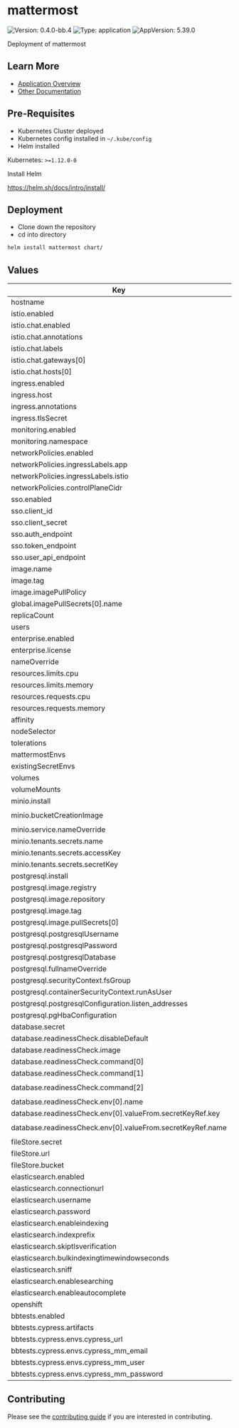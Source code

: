 # mattermost

![Version: 0.4.0-bb.4](https://img.shields.io/badge/Version-0.4.0--bb.4-informational?style=flat-square) ![Type: application](https://img.shields.io/badge/Type-application-informational?style=flat-square) ![AppVersion: 5.39.0](https://img.shields.io/badge/AppVersion-5.39.0-informational?style=flat-square)

Deployment of mattermost

## Learn More
* [Application Overview](docs/overview.md)
* [Other Documentation](docs/)

## Pre-Requisites

* Kubernetes Cluster deployed
* Kubernetes config installed in `~/.kube/config`
* Helm installed

Kubernetes: `>=1.12.0-0`

Install Helm

https://helm.sh/docs/intro/install/

## Deployment

* Clone down the repository
* cd into directory
```bash
helm install mattermost chart/
```

## Values

| Key | Type | Default | Description |
|-----|------|---------|-------------|
| hostname | string | `"bigbang.dev"` |  |
| istio.enabled | bool | `false` |  |
| istio.chat.enabled | bool | `true` |  |
| istio.chat.annotations | object | `{}` |  |
| istio.chat.labels | object | `{}` |  |
| istio.chat.gateways[0] | string | `"istio-system/main"` |  |
| istio.chat.hosts[0] | string | `"chat.{{ .Values.hostname }}"` |  |
| ingress.enabled | bool | `false` |  |
| ingress.host | string | `""` |  |
| ingress.annotations | object | `{}` |  |
| ingress.tlsSecret | string | `""` |  |
| monitoring.enabled | bool | `false` |  |
| monitoring.namespace | string | `"monitoring"` |  |
| networkPolicies.enabled | bool | `false` |  |
| networkPolicies.ingressLabels.app | string | `"istio-ingressgateway"` |  |
| networkPolicies.ingressLabels.istio | string | `"ingressgateway"` |  |
| networkPolicies.controlPlaneCidr | string | `"0.0.0.0/0"` |  |
| sso.enabled | bool | `false` |  |
| sso.client_id | string | `"platform1_a8604cc9-f5e9-4656-802d-d05624370245_bb8-mattermost"` |  |
| sso.client_secret | string | `"nothing"` |  |
| sso.auth_endpoint | string | `"https://login.dso.mil/oauth/authorize"` |  |
| sso.token_endpoint | string | `"https://login.dso.mil/oauth/token"` |  |
| sso.user_api_endpoint | string | `"https://login.dso.mil/api/v4/user"` |  |
| image.name | string | `"registry1.dso.mil/ironbank/opensource/mattermost/mattermost"` |  |
| image.tag | string | `"5.39.0"` |  |
| image.imagePullPolicy | string | `"IfNotPresent"` |  |
| global.imagePullSecrets[0].name | string | `"private-registry"` |  |
| replicaCount | int | `1` |  |
| users | string | `nil` |  |
| enterprise.enabled | bool | `false` |  |
| enterprise.license | string | `""` |  |
| nameOverride | string | `""` |  |
| resources.limits.cpu | int | `2` |  |
| resources.limits.memory | string | `"4Gi"` |  |
| resources.requests.cpu | int | `2` |  |
| resources.requests.memory | string | `"4Gi"` |  |
| affinity | object | `{}` |  |
| nodeSelector | object | `{}` |  |
| tolerations | object | `{}` |  |
| mattermostEnvs | object | `{}` |  |
| existingSecretEnvs | object | `{}` |  |
| volumes | object | `{}` |  |
| volumeMounts | object | `{}` |  |
| minio.install | bool | `false` |  |
| minio.bucketCreationImage | string | `"registry1.dso.mil/ironbank/opensource/minio/mc:RELEASE.2021-09-02T09-21-27Z"` |  |
| minio.service.nameOverride | string | `"minio.mattermost.svc.cluster.local"` |  |
| minio.tenants.secrets.name | string | `"mattermost-objstore-creds"` |  |
| minio.tenants.secrets.accessKey | string | `"minio"` |  |
| minio.tenants.secrets.secretKey | string | `"minio123"` |  |
| postgresql.install | bool | `false` |  |
| postgresql.image.registry | string | `"registry1.dso.mil/ironbank"` |  |
| postgresql.image.repository | string | `"opensource/postgres/postgresql11"` |  |
| postgresql.image.tag | string | `"11.10"` |  |
| postgresql.image.pullSecrets[0] | string | `"private-registry"` |  |
| postgresql.postgresqlUsername | string | `"mattermost"` |  |
| postgresql.postgresqlPassword | string | `"bigbang"` |  |
| postgresql.postgresqlDatabase | string | `"mattermost"` |  |
| postgresql.fullnameOverride | string | `"mattermost-postgresql"` |  |
| postgresql.securityContext.fsGroup | int | `26` |  |
| postgresql.containerSecurityContext.runAsUser | int | `26` |  |
| postgresql.postgresqlConfiguration.listen_addresses | string | `"*"` |  |
| postgresql.pgHbaConfiguration | string | `"local all all md5\nhost all all all md5"` |  |
| database.secret | string | `""` |  |
| database.readinessCheck.disableDefault | bool | `true` |  |
| database.readinessCheck.image | string | `"registry1.dso.mil/ironbank/opensource/postgres/postgresql12:12.8"` |  |
| database.readinessCheck.command[0] | string | `"/bin/sh"` |  |
| database.readinessCheck.command[1] | string | `"-c"` |  |
| database.readinessCheck.command[2] | string | `"until pg_isready --dbname=\"$DB_CONNECTION_CHECK_URL\"; do echo waiting for database; sleep 5; done;"` |  |
| database.readinessCheck.env[0].name | string | `"DB_CONNECTION_CHECK_URL"` |  |
| database.readinessCheck.env[0].valueFrom.secretKeyRef.key | string | `"DB_CONNECTION_CHECK_URL"` |  |
| database.readinessCheck.env[0].valueFrom.secretKeyRef.name | string | `"{{ .Values.database.secret \| default (printf \"%s-dbcreds\" (include \"mattermost.fullname\" .)) }}"` |  |
| fileStore.secret | string | `""` |  |
| fileStore.url | string | `""` |  |
| fileStore.bucket | string | `""` |  |
| elasticsearch.enabled | bool | `false` |  |
| elasticsearch.connectionurl | string | `"https://logging-ek-es-http.logging.svc.cluster.local:9200"` |  |
| elasticsearch.username | string | `""` |  |
| elasticsearch.password | string | `""` |  |
| elasticsearch.enableindexing | bool | `true` |  |
| elasticsearch.indexprefix | string | `"mm-"` |  |
| elasticsearch.skiptlsverification | bool | `true` |  |
| elasticsearch.bulkindexingtimewindowseconds | int | `3600` |  |
| elasticsearch.sniff | bool | `false` |  |
| elasticsearch.enablesearching | bool | `true` |  |
| elasticsearch.enableautocomplete | bool | `true` |  |
| openshift | bool | `false` |  |
| bbtests.enabled | bool | `false` |  |
| bbtests.cypress.artifacts | bool | `true` |  |
| bbtests.cypress.envs.cypress_url | string | `"http://mattermost.mattermost.svc.cluster.local:8065"` |  |
| bbtests.cypress.envs.cypress_mm_email | string | `"test@bigbang.dev"` |  |
| bbtests.cypress.envs.cypress_mm_user | string | `"bigbang"` |  |
| bbtests.cypress.envs.cypress_mm_password | string | `"Bigbang#123"` |  |

## Contributing

Please see the [contributing guide](./CONTRIBUTING.md) if you are interested in contributing.
